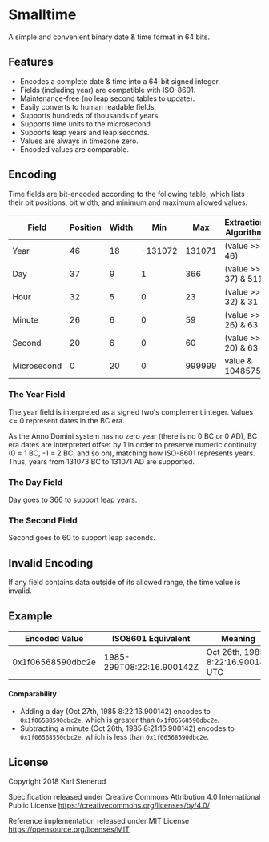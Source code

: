 Smalltime
=========

A simple and convenient binary date & time format in 64 bits.



Features
--------

 * Encodes a complete date & time into a 64-bit signed integer.
 * Fields (including year) are compatible with ISO-8601.
 * Maintenance-free (no leap second tables to update).
 * Easily converts to human readable fields.
 * Supports hundreds of thousands of years.
 * Supports time units to the microsecond.
 * Supports leap years and leap seconds.
 * Values are always in timezone zero.
 * Encoded values are comparable.



Encoding
--------

Time fields are bit-encoded according to the following table, which lists their bit positions, bit width, and minimum and maximum allowed values.

| Field       | Position | Width | Min     | Max    | Extraction Algorithm |
| ----------- | -------- | ----- | ------- | ------ | -------------------- |
| Year        |       46 |    18 | -131072 | 131071 | (value >> 46)        |
| Day         |       37 |     9 |       1 |    366 | (value >> 37) & 511  |
| Hour        |       32 |     5 |       0 |     23 | (value >> 32) & 31   |
| Minute      |       26 |     6 |       0 |     59 | (value >> 26) & 63   |
| Second      |       20 |     6 |       0 |     60 | (value >> 20) & 63   |
| Microsecond |        0 |    20 |       0 | 999999 | value & 1048575      |


### The Year Field

The year field is interpreted as a signed two's complement integer. Values <= 0 represent dates in the BC era.

As the Anno Domini system has no zero year (there is no 0 BC or 0 AD), BC era dates are interpreted offset by 1 in order to preserve numeric continuity (0 = 1 BC, -1 = 2 BC, and so on), matching how ISO-8601 represents years. Thus, years from 131073 BC to 131071 AD are supported.


### The Day Field

Day goes to 366 to support leap years.


### The Second Field

Second goes to 60 to support leap seconds.



Invalid Encoding
----------------

If any field contains data outside of its allowed range, the time value is invalid.



Example
-------

| Encoded Value     | ISO8601 Equivalent        | Meaning                           |
| ----------------- | ------------------------- | --------------------------------- |
| 0x1f06568590dbc2e | 1985-299T08:22:16.900142Z | Oct 26th, 1985 8:22:16.900142 UTC |


#### Comparability

 * Adding a day (Oct 27th, 1985 8:22:16.900142) encodes to `0x1f06588590dbc2e`, which is greater than `0x1f06568590dbc2e`.
 * Subtracting a minute (Oct 26th, 1985 8:21:16.900142) encodes to `0x1f06568550dbc2e`, which is less than `0x1f06568590dbc2e`.



License
-------

Copyright 2018 Karl Stenerud

Specification released under Creative Commons Attribution 4.0 International Public License https://creativecommons.org/licenses/by/4.0/

Reference implementation released under MIT License https://opensource.org/licenses/MIT
